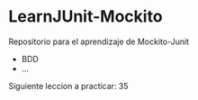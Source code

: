# LearnJUnit-Mockito

Repositorio para el aprendizaje de Mockito-Junit

- BDD
- ...

Siguiente leccion a practicar: 35